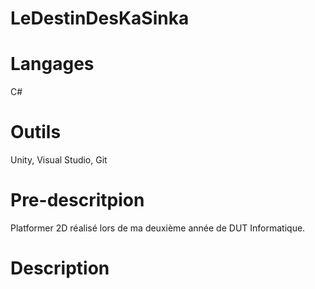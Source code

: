 # LeDestinDesKaSinka

# Langages 
  C#

# Outils 
  Unity, Visual Studio, Git

# Pre-descritpion
  Platformer 2D réalisé lors de ma deuxième année de DUT Informatique.

# Description
